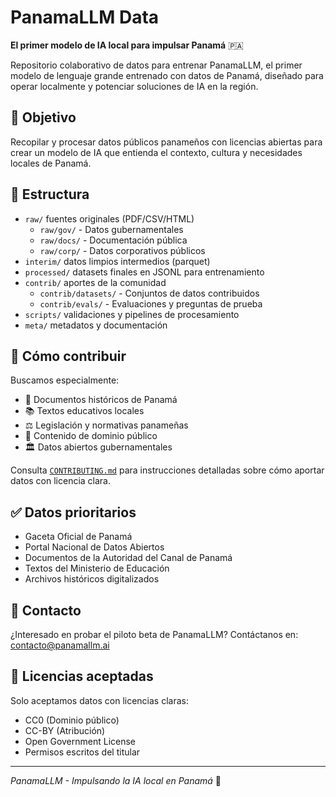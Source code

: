 # PanamaLLM Data

**El primer modelo de IA local para impulsar Panamá** 🇵🇦

Repositorio colaborativo de datos para entrenar PanamaLLM, el primer modelo de lenguaje grande entrenado con datos de Panamá, diseñado para operar localmente y potenciar soluciones de IA en la región.

## 🎯 Objetivo
Recopilar y procesar datos públicos panameños con licencias abiertas para crear un modelo de IA que entienda el contexto, cultura y necesidades locales de Panamá.

## 📁 Estructura
- `raw/` fuentes originales (PDF/CSV/HTML)
  - `raw/gov/` - Datos gubernamentales
  - `raw/docs/` - Documentación pública
  - `raw/corp/` - Datos corporativos públicos
- `interim/` datos limpios intermedios (parquet)
- `processed/` datasets finales en JSONL para entrenamiento
- `contrib/` aportes de la comunidad
  - `contrib/datasets/` - Conjuntos de datos contribuidos
  - `contrib/evals/` - Evaluaciones y preguntas de prueba
- `scripts/` validaciones y pipelines de procesamiento
- `meta/` metadatos y documentación

## 🤝 Cómo contribuir
Buscamos especialmente:
- 📜 Documentos históricos de Panamá
- 📚 Textos educativos locales
- ⚖️ Legislación y normativas panameñas
- 📰 Contenido de dominio público
- 🏛️ Datos abiertos gubernamentales

Consulta [`CONTRIBUTING.md`](CONTRIBUTING.md) para instrucciones detalladas sobre cómo aportar datos con licencia clara.

## ✅ Datos prioritarios
- Gaceta Oficial de Panamá
- Portal Nacional de Datos Abiertos
- Documentos de la Autoridad del Canal de Panamá
- Textos del Ministerio de Educación
- Archivos históricos digitalizados

## 📧 Contacto
¿Interesado en probar el piloto beta de PanamaLLM?
Contáctanos en: contacto@panamallm.ai

## 📄 Licencias aceptadas
Solo aceptamos datos con licencias claras:
- CC0 (Dominio público)
- CC-BY (Atribución)
- Open Government License
- Permisos escritos del titular

---
*PanamaLLM - Impulsando la IA local en Panamá* 🚀
